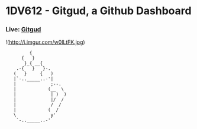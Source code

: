 # 1DV612 - Gitgud, a Github Dashboard

### Live: [Gitgud](http://gitgud.nu)

!(http://i.imgur.com/w0lLtFK.jpg)

```
         {
      {   }
       }_{ __{
    .-{   }   }-.
   (   }     {   )
   |`-.._____..-'|
   |             ;--.
   |            (__  \
   |             | )  )
   |             |/  /
   |             /  /
   |            (  /
   \             y'
    `-.._____..-'
```